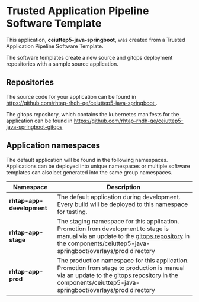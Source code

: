 # Trusted Application Pipeline Software Template

This application, **ceiuttep5-java-springboot**, was created from a Trusted Application Pipeline Software Template.

The software templates create a new source and gitops deployment repositories with a sample source application. 

## Repositories

The source code for your application can be found in [https://github.com/rhtap-rhdh-qe/ceiuttep5-java-springboot ](https://github.com/rhtap-rhdh-qe/ceiuttep5-java-springboot ).
 
The gitops repository, which contains the kubernetes manifests for the application can be found in 
[https://github.com/rhtap-rhdh-qe/ceiuttep5-java-springboot-gitops ](https://github.com/rhtap-rhdh-qe/ceiuttep5-java-springboot-gitops ) 

## Application namespaces 

The default application will be found in the following namespaces. Applications can be deployed into unique namespaces or multiple software templates can also bet generated into the same group namespaces.  

|  Namespace   |  Description   |  
| -------- | -------- |   
| **rhtap-app-development** | The default application during development. Every build will be deployed to this namespace for testing. | 
| **rhtap-app-stage** | The staging namespace for this application. Promotion from development to stage is manual via an update to the [gitops repository](https://github.com/rhtap-rhdh-qe/ceiuttep5-java-springboot-gitops ) in the components/ceiuttep5-java-springboot/overlays/prod directory |  
| **rhtap-app-prod** | The production namespace for this application. Promotion from stage to production is manual via an update to the [gitops repository](https://github.com/rhtap-rhdh-qe/ceiuttep5-java-springboot-gitops ) in the components/ceiuttep5-java-springboot/overlays/prod directory | 